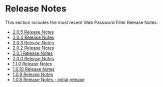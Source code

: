 [title]: # (Release Notes)
[tags]: # (web password filler)
[priority]: # (30000)
# Release Notes

This section includes the most recent Web Password Filler Release Notes.

* [2.0.5 Release Notes](2.0.5.md)
* [2.0.4 Release Notes](2.0.4.md)
* [2.0.3 Release Notes](2.0.3.md)
* [2.0.2 Release Notes](2.0.2.md)
* [2.0.1 Release Notes](2.0.1.md)
* [2.0.0 Release Notes](2.0.0.md)
* [1.1.0 Release Notes](1.1.0.md)
* [1.0.10 Release Notes](1.0.10.md)
* [1.0.9 Release Notes](1.0.9.md)
* [1.0.8 Release Notes - initial release](1.0.8.md)
